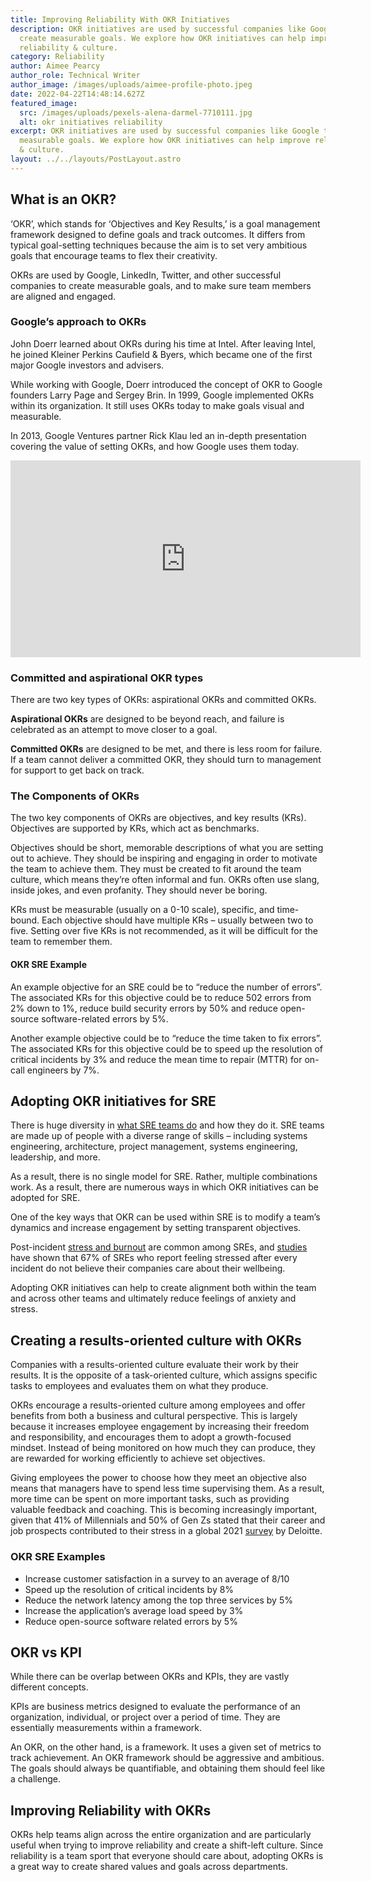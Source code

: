 ```yaml
---
title: Improving Reliability With OKR Initiatives
description: OKR initiatives are used by successful companies like Google to
  create measurable goals. We explore how OKR initiatives can help improve
  reliability & culture.
category: Reliability
author: Aimee Pearcy
author_role: Technical Writer
author_image: /images/uploads/aimee-profile-photo.jpeg
date: 2022-04-22T14:48:14.627Z
featured_image:
  src: /images/uploads/pexels-alena-darmel-7710111.jpg
  alt: okr initiatives reliability
excerpt: OKR initiatives are used by successful companies like Google to create
  measurable goals. We explore how OKR initiatives can help improve reliability
  & culture.
layout: ../../layouts/PostLayout.astro
---
```

## What is an OKR?

‘OKR’, which stands for ‘Objectives and Key Results,’ is a goal management framework designed to define goals and track outcomes. It differs from typical goal-setting techniques because the aim is to set very ambitious goals that encourage teams to flex their creativity. 

OKRs are used by Google, LinkedIn, Twitter, and other successful companies to create measurable goals, and to make sure team members are aligned and engaged. 

### Google’s approach to OKRs

John Doerr learned about OKRs during his time at Intel. After leaving Intel, he joined Kleiner Perkins Caufield & Byers, which became one of the first major Google investors and advisers. 

While working with Google, Doerr introduced the concept of OKR to Google founders Larry Page and Sergey Brin. In 1999, Google implemented OKRs within its organization. It still uses OKRs today to make goals visual and measurable. 

In 2013, Google Ventures partner Rick Klau led an in-depth presentation covering the value of setting OKRs, and how Google uses them today. 

<iframe width="560" height="315" src="https://www.youtube.com/embed/mJB83EZtAjc" title="YouTube video player" frameborder="0" allow="accelerometer; autoplay; clipboard-write; encrypted-media; gyroscope; picture-in-picture" allowfullscreen></iframe>

### Committed and aspirational OKR types

There are two key types of OKRs: aspirational OKRs and committed OKRs. 

**Aspirational OKRs** are designed to be beyond reach, and failure is celebrated as an attempt to move closer to a goal. 

**Committed OKRs** are designed to be met, and there is less room for failure. If a team cannot deliver a committed OKR, they should turn to management for support to get back on track. 

### The Components of OKRs

The two key components of OKRs are objectives, and key results (KRs). Objectives are supported by KRs, which act as benchmarks. 

Objectives should be short, memorable descriptions of what you are setting out to achieve. They should be inspiring and engaging in order to motivate the team to achieve them. They must be created to fit around the team culture, which means they’re often informal and fun. OKRs often use slang, inside jokes, and even profanity. They should never be boring. 

KRs must be measurable (usually on a 0-10 scale), specific, and time-bound. Each objective should have multiple KRs – usually between two to five. Setting over five KRs is not recommended, as it will be difficult for the team to remember them. 

#### OKR SRE Example

An example objective for an SRE could be to “reduce the number of errors”. The associated KRs for this objective could be to reduce 502 errors from 2% down to 1%, reduce build security errors by 50% and reduce open-source software-related errors by 5%.

Another example objective could be to “reduce the time taken to fix errors”. The associated KRs for this objective could be to speed up the resolution of critical incidents by 3% and reduce the mean time to repair (MTTR) for on-call engineers by 7%. 

## Adopting OKR initiatives for SRE

There is huge diversity in [what SRE teams do](https://reliably.com/blog/what-is-a-site-reliability-engineer-and-why-you-need-one/) and how they do it. SRE teams are made up of people with a diverse range of skills – including systems engineering, architecture, project management, systems engineering, leadership, and more. 

As a result, there is no single model for SRE. Rather, multiple combinations work. As a result, there are numerous ways in which OKR initiatives can be adopted for SRE. 

One of the key ways that OKR can be used within SRE is to modify a team’s dynamics and increase engagement by setting transparent objectives. 

Post-incident [stress and burnout](https://sre.google/workbook/overload/) are common among SREs, and [studies](https://www.apmdigest.com/should-sre-stand-for-site-reliability-engineer-or-stress-really-excessive) have shown that 67% of SREs who report feeling stressed after every incident do not believe their companies care about their wellbeing.

Adopting OKR initiatives can help to create alignment both within the team and across other teams and ultimately reduce feelings of anxiety and stress. 

## Creating a results-oriented culture with OKRs

Companies with a results-oriented culture evaluate their work by their results. It is the opposite of a task-oriented culture, which assigns specific tasks to employees and evaluates them on what they produce. 

OKRs encourage a results-oriented culture among employees and offer benefits from both a business and cultural perspective. This is largely because it increases employee engagement by increasing their freedom and responsibility, and encourages them to adopt a growth-focused mindset. Instead of being monitored on how much they can produce, they are rewarded for working efficiently to achieve set objectives. 

Giving employees the power to choose how they meet an objective also means that managers have to spend less time supervising them. As a result, more time can be spent on more important tasks, such as providing valuable feedback and coaching. This is becoming increasingly important, given that 41% of Millennials and 50% of Gen Zs stated that their career and job prospects contributed to their stress in a global 2021 [survey](https://www2.deloitte.com/content/dam/Deloitte/global/Documents/2021-deloitte-global-millennial-survey-report.pdf) by Deloitte. 

### OKR SRE Examples

* Increase customer satisfaction in a survey to an average of 8/10
* Speed up the resolution of critical incidents by 8%
* Reduce the network latency among the top three services by 5%
* Increase the application’s average load speed by 3%
* Reduce open-source software related errors by 5%

## OKR vs KPI

While there can be overlap between OKRs and KPIs, they are vastly different concepts. 

KPIs are business metrics designed to evaluate the performance of an organization, individual, or project over a period of time. They are essentially measurements within a framework.

An OKR, on the other hand, is a framework. It uses a given set of metrics to track achievement. An OKR framework should be aggressive and ambitious. The goals should always be quantifiable, and obtaining them should feel like a challenge.

## Improving Reliability with OKRs

OKRs help teams align across the entire organization and are particularly useful when trying to improve reliability and create a shift-left culture. Since reliability is a team sport that everyone should care about, adopting OKRs is a great way to create shared values and goals across departments.